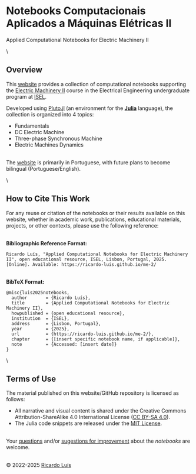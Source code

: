 # Notebooks Computacionais Aplicados a Máquinas Elétricas II
Applied Computational Notebooks for Electric Machinery II

\
## Overview
This [website](https://ricardo-luis.github.io/me-2/) provides a collection of computational notebooks supporting the [Electric Machinery II](https://www.isel.pt/sites/default/files/FUC_202425_3894.pdf) course in the Electrical Engineering undergraduate program at [ISEL](https://www.isel.pt/en). 

Developed using [Pluto.jl](https://plutojl.org/) (an environment for the [**Julia**](https://julialang.org/) language), the collection is organized into 4 topics: 
- Fundamentals
- DC Electric Machine
- Three-phase Synchronous Machine
- Electric Machines Dynamics

\
The [website](https://ricardo-luis.github.io/me-2/) is primarily in Portuguese, with future plans to become bilingual (Portuguese/English).

\
## How to Cite This Work
For any reuse or citation of the notebooks or their results available on this website, whether in academic work, publications, educational materials, projects, or other contexts, please use the following reference:

\
**Bibliographic Reference Format:**
```
Ricardo Luís, "Applied Computational Notebooks for Electric Machinery II", open educational resource, ISEL, Lisbon, Portugal, 2025. [Online]. Available: https://ricardo-luis.github.io/me-2/
```

\
**BibTeX Format:**
```bitex
@misc{luis2025notebooks,
  author       = {Ricardo Luís},
  title        = {Applied Computational Notebooks for Electric Machinery II},
  howpublished = {open educational resource},
  institution  = {ISEL},
  address      = {Lisbon, Portugal},
  year         = {2025},
  url          = {https://ricardo-luis.github.io/me-2/},
  chapter      = {[insert specific notebook name, if applicable]},
  note         = {Accessed: [insert date]}
}
```

\
## Terms of Use
The material published on this website/GitHub repository is licensed as follows:
- All narrative and visual content is shared under the Creative Commons Attribution-ShareAlike 4.0 International License ([CC BY-SA 4.0](http://creativecommons.org/licenses/by-sa/4.0/)).
- The Julia code snippets are released under the [MIT License](https://opensource.org/licenses/MIT).

\
Your [questions](https://github.com/Ricardo-Luis/me-2/issues) and/or [sugestions for improvement](https://github.com/Ricardo-Luis/me-2/pulls) about the *notebooks* are welcome.


\
© 2022-2025 [Ricardo Luís](https://ricardo-luis.github.io)
